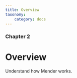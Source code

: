 ```yaml
---
title: Overview
taxonomy:
    category: docs
---
```


### Chapter 2

# Overview

Understand how Mender works.
